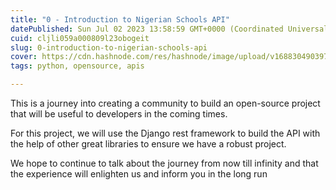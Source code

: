 ```yaml
---
title: "0 - Introduction to Nigerian Schools API"
datePublished: Sun Jul 02 2023 13:58:59 GMT+0000 (Coordinated Universal Time)
cuid: cljli059a000809l23obogeit
slug: 0-introduction-to-nigerian-schools-api
cover: https://cdn.hashnode.com/res/hashnode/image/upload/v1688304903970/e9bf5298-6d20-466b-b07f-8a7c2506a53c.png
tags: python, opensource, apis

---
```


This is a journey into creating a community to build an open-source project that will be useful to developers in the coming times.  
  
For this project, we will use the Django rest framework to build the API with the help of other great libraries to ensure we have a robust project.  
  
We hope to continue to talk about the journey from now till infinity and that the experience will enlighten us and inform you in the long run